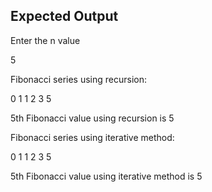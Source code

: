 ## Expected Output

Enter the n value

5

Fibonacci series using recursion:

0 1 1 2 3 5

5th Fibonacci value using recursion is 5


Fibonacci series using iterative method:

0  1 1 2 3 5

5th Fibonacci value using iterative method  is 5
